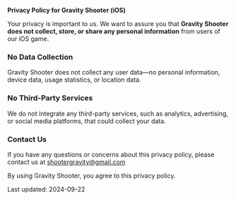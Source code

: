 
**Privacy Policy for Gravity Shooter (iOS)**

Your privacy is important to us. We want to assure you that **Gravity Shooter does not collect, store, or share any personal information** from users of our iOS game.

### No Data Collection
Gravity Shooter does not collect any user data—no personal information, device data, usage statistics, or location data.

### No Third-Party Services
We do not integrate any third-party services, such as analytics, advertising, or social media platforms, that could collect your data.

### Contact Us
If you have any questions or concerns about this privacy policy, please contact us at shootergravity@gmail.com

By using Gravity Shooter, you agree to this privacy policy.

Last updated: 2024-09-22
